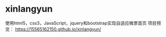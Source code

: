 # xinlangyun
使用html5，css3，JavaScript，jquery和bootstrap实现自适应微票首页
项目预览： https://15565162150.github.io/xinlangyun/

